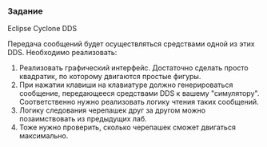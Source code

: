 ### Задание

Eclipse Cyclone DDS

Передача сообщений будет осуществляться средствами одной из этих DDS. Необходимо реализовать:
1.    Реализовать графический интерфейс. Достаточно сделать просто квадратик, по которому двигаются простые фигуры.
2.    При нажатии клавиши на клавиатуре должно генерироваться сообщение, передающееся средствами DDS к вашему "симулятору". Соответственно нужно реализовать логику чтения таких сообщений.
3.    Логику следования черепашек друг за другом можно позаимствовать из предыдущих лаб.
4.    Тоже нужно проверить, сколько черепашек сможет двигаться максимально.
